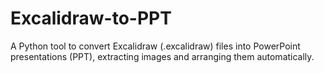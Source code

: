 # Excalidraw-to-PPT
A Python tool to convert Excalidraw (.excalidraw) files into PowerPoint presentations (PPT), extracting images and arranging them automatically.
